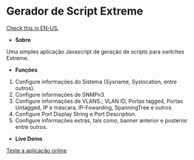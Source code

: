 # Gerador de Script Extreme

[Check this in EN-US.](https://github.com/gabrielqueiroz/extremeScriptGeneration/blob/master/README.md) 

* **Sobre**

Uma simples aplicação Javascript de geração de scripts para switches Extreme.

* **Funções**

1. Configure informações do Sistema (Sysname, Syslocation, entre outros).
2. Configure informações de SNMPv3.
3. Configure informações de VLANS.; VLAN ID, Portas tagged, Portas Untagged, IP e máscara, IP-Fowarding, SpanningTree e outros.
4. Configure Port Display String e Port Description.
5. Configure informações extras, tais como, banner anterior e posterior entre outros.

* **Live Demo**

[Teste a aplicação online](https://goo.gl/oZTbtg ) 
